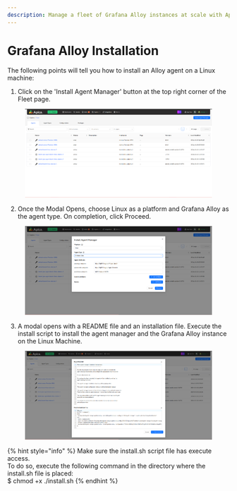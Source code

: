 ```yaml
---
description: Manage a fleet of Grafana Alloy instances at scale with Apica Fleet.
---
```


# Grafana Alloy Installation

The following points will tell you how to install an Alloy agent on a Linux machine:

1. Click on the 'Install Agent Manager' button at the top right corner of the Fleet page.

<figure><img src="../../.gitbook/assets/Screenshot from 2024-10-10 17-32-40.png" alt=""><figcaption></figcaption></figure>

2. Once the Modal Opens, choose Linux as a platform and Grafana Alloy as the agent type. On completion, click Proceed.

<figure><img src="../../.gitbook/assets/Screenshot from 2024-10-10 17-42-42.png" alt=""><figcaption></figcaption></figure>

3. A modal opens with a README file and an installation file. Execute the install script to install the agent manager and the Grafana Alloy instance on the Linux Machine.

<figure><img src="../../.gitbook/assets/Screenshot from 2024-10-10 17-46-00.png" alt=""><figcaption></figcaption></figure>

{% hint style="info" %}
Make sure the install.sh script file has execute access. \
To do so, execute the following command in the directory where the install.sh file is placed:\
$ chmod +x ./install.sh
{% endhint %}

